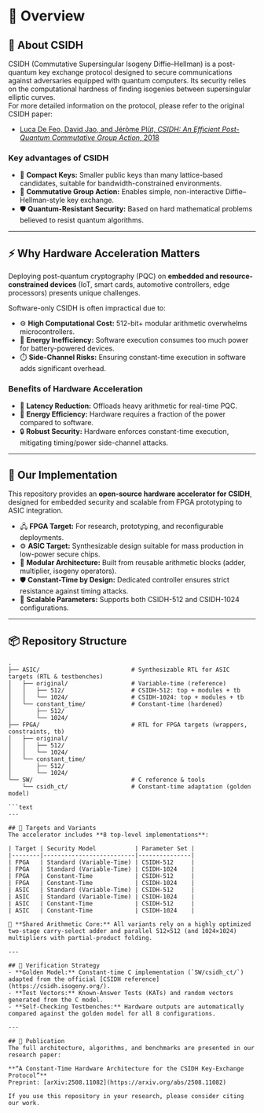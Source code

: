 # 📖 Overview  

## 🔐 About CSIDH  
CSIDH (Commutative Supersingular Isogeny Diffie–Hellman) is a post-quantum key exchange protocol designed to secure communications against adversaries equipped with quantum computers. Its security relies on the computational hardness of finding isogenies between supersingular elliptic curves.  
For more detailed information on the protocol, please refer to the original CSIDH paper:  
- [Luca De Feo, David Jao, and Jérôme Plût, *CSIDH: An Efficient Post-Quantum Commutative Group Action*, 2018](https://csidh.isogeny.org/)
### Key advantages of CSIDH  
- 🔑 **Compact Keys:** Smaller public keys than many lattice-based candidates, suitable for bandwidth-constrained environments.  
- 🔄 **Commutative Group Action:** Enables simple, non-interactive Diffie–Hellman-style key exchange.  
- 🛡️ **Quantum-Resistant Security:** Based on hard mathematical problems believed to resist quantum algorithms.  

---

## ⚡ Why Hardware Acceleration Matters  
Deploying post-quantum cryptography (PQC) on **embedded and resource-constrained devices** (IoT, smart cards, automotive controllers, edge processors) presents unique challenges.  

Software-only CSIDH is often impractical due to:  
- ⚙️ **High Computational Cost:** 512-bit+ modular arithmetic overwhelms microcontrollers.  
- 🔋 **Energy Inefficiency:** Software execution consumes too much power for battery-powered devices.  
- ⏱️ **Side-Channel Risks:** Ensuring constant-time execution in software adds significant overhead.  

### Benefits of Hardware Acceleration  
- 🚀 **Latency Reduction:** Offloads heavy arithmetic for real-time PQC.  
- 🔋 **Energy Efficiency:** Hardware requires a fraction of the power compared to software.  
- 🔒 **Robust Security:** Hardware enforces constant-time execution, mitigating timing/power side-channel attacks.  

---

## 🚀 Our Implementation  
This repository provides an **open-source hardware accelerator for CSIDH**, designed for embedded security and scalable from FPGA prototyping to ASIC integration.  

- 🖧 **FPGA Target:** For research, prototyping, and reconfigurable deployments.  
- ⚙️ **ASIC Target:** Synthesizable design suitable for mass production in low-power secure chips.  
- 🧩 **Modular Architecture:** Built from reusable arithmetic blocks (adder, multiplier, isogeny operators).  
- 🛡️ **Constant-Time by Design:** Dedicated controller ensures strict resistance against timing attacks.  
- 📐 **Scalable Parameters:** Supports both CSIDH-512 and CSIDH-1024 configurations.  

---

## 📦 Repository Structure  

```text
.
├── ASIC/                          # Synthesizable RTL for ASIC targets (RTL & testbenches)
│   ├── original/                  # Variable-time (reference)
│   │   ├── 512/                   # CSIDH-512: top + modules + tb
│   │   └── 1024/                  # CSIDH-1024: top + modules + tb
│   └── constant_time/             # Constant-time (hardened)
│       ├── 512/
│       └── 1024/
├── FPGA/                          # RTL for FPGA targets (wrappers, constraints, tb)
│   ├── original/
│   │   ├── 512/
│   │   └── 1024/
│   └── constant_time/
│       ├── 512/
│       └── 1024/
└── SW/                            # C reference & tools
    └── csidh_ct/                  # Constant-time adaptation (golden model)

```text
---

## 🎯 Targets and Variants  
The accelerator includes **8 top-level implementations**:  

| Target | Security Model           | Parameter Set |
|--------|--------------------------|---------------|
| FPGA   | Standard (Variable-Time) | CSIDH-512     | 
| FPGA   | Standard (Variable-Time) | CSIDH-1024    | 
| FPGA   | Constant-Time            | CSIDH-512     | 
| FPGA   | Constant-Time            | CSIDH-1024    |
| ASIC   | Standard (Variable-Time) | CSIDH-512     |
| ASIC   | Standard (Variable-Time) | CSIDH-1024    |
| ASIC   | Constant-Time            | CSIDH-512     | 
| ASIC   | Constant-Time            | CSIDH-1024    |

🔧 **Shared Arithmetic Core:** All variants rely on a highly optimized two-stage carry-select adder and parallel 512×512 (and 1024×1024) multipliers with partial-product folding.  

---

## 🧪 Verification Strategy  
- **Golden Model:** Constant-time C implementation (`SW/csidh_ct/`) adapted from the official [CSIDH reference](https://csidh.isogeny.org/).  
- **Test Vectors:** Known-Answer Tests (KATs) and random vectors generated from the C model.  
- **Self-Checking Testbenches:** Hardware outputs are automatically compared against the golden model for all 8 configurations.  

---

## 📝 Publication  
The full architecture, algorithms, and benchmarks are presented in our research paper:  

**“A Constant-Time Hardware Architecture for the CSIDH Key-Exchange Protocol”**  
Preprint: [arXiv:2508.11082](https://arxiv.org/abs/2508.11082)  

If you use this repository in your research, please consider citing our work.  
